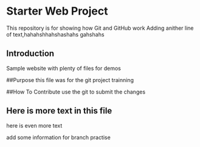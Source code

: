 # Starter Web Project

This repository is for showing how Git and GitHub work
Adding anither line of text,hahahshhahshashahs
gahshahs
## Introduction

Sample website with plenty of files for demos

##Purpose
this file was for the git project trainning

##How To Contribute 
use the git to submit the changes 

## Here is more text in this file

here is even more text

add some information for branch practise
